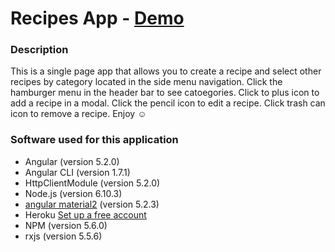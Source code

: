 # Recipes App - <a href="https://my-recipes-angular5.herokuapp.com/all-recipes">Demo</a> 
 
### Description
This is a single page app that allows you to create a recipe and select other recipes by category located in the side menu navigation. Click the hamburger menu in the header bar to see catoegories. Click to plus icon to add a recipe in a modal. Click the pencil icon to edit a recipe. Click trash can icon to remove a recipe. Enjoy ☺

### Software used for this application
* Angular (version 5.2.0) 
* Angular CLI (version 1.7.1)
* HttpClientModule (version 5.2.0)
* Node.js (version 6.10.3)     
* [angular material2](https://github.com/angular/material2) (version 5.2.3)
* Heroku [Set up a free account ](https://www.heroku.com/)
* NPM (version 5.6.0)
* rxjs (version 5.5.6)
